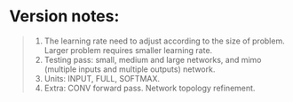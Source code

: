 # Version notes:
> 1. The learning rate need to adjust according to the size of problem. Larger problem requires smaller learning rate.
> 2. Testing pass: small, medium and large networks, and mimo (multiple inputs and multiple outputs) network.
> 3. Units: INPUT, FULL, SOFTMAX.
> 4. Extra: CONV forward pass. Network topology refinement.
